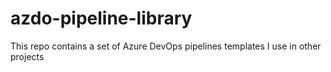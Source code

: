# azdo-pipeline-library
This repo contains a set of Azure DevOps pipelines templates I use in other projects

